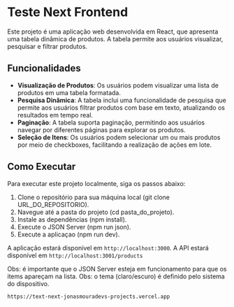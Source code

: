 # Teste Next Frontend

Este projeto é uma aplicação web desenvolvida em React, que apresenta uma tabela dinâmica de produtos. A tabela permite aos usuários visualizar, pesquisar e filtrar produtos.

## Funcionalidades

- **Visualização de Produtos**: Os usuários podem visualizar uma lista de produtos em uma tabela formatada.
- **Pesquisa Dinâmica**: A tabela inclui uma funcionalidade de pesquisa que permite aos usuários filtrar produtos com base em texto, atualizando os resultados em tempo real.
- **Paginação**: A tabela suporta paginação, permitindo aos usuários navegar por diferentes páginas para explorar os produtos.
- **Seleção de Itens**: Os usuários podem selecionar um ou mais produtos por meio de checkboxes, facilitando a realização de ações em lote.

## Como Executar

Para executar este projeto localmente, siga os passos abaixo:

1. Clone o repositório para sua máquina local (git clone URL_DO_REPOSITORIO).
2. Navegue até a pasta do projeto (cd pasta_do_projeto).
3. Instale as dependências (npm install).
4. Execute o JSON Server (npm run json).
5. Execute a aplicaçao (npm run dev).

A aplicação estará disponível em `http://localhost:3000`.
A API estará disponível em `http://localhost:3001/products`

Obs: é importante que o JSON Server esteja em funcionamento para que os items apareçam na lista.
Obs: o tema (claro/escuro) é definido pelo sistema do dispositivo.

`https://text-next-jonasmouradevs-projects.vercel.app`
